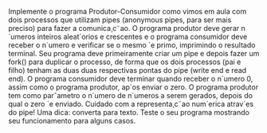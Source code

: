 Implemente o programa Produtor-Consumidor como vimos em aula com dois processos que
utilizam pipes (anonymous pipes, para ser mais preciso) para fazer a comunica¸c˜ao. O programa
produtor deve gerar n´umeros inteiros aleat´orios e crescentes e o programa consumidor deve
receber o n´umero e verificar se o mesmo ´e primo, imprimindo o resultado terminal. Seu programa
deve primeiramente criar um pipe e depois fazer um fork() para duplicar o processo, de forma
que os dois processos (pai e filho) tenham as duas duas respectivas pontas do pipe (write end
e read end). O programa consumidor deve terminar quando receber o n´umero 0, assim como o
programa produtor, ap´os enviar o zero. O programa produtor tem como parˆametro o n´umero
de n´umeros a serem gerados, depois do qual o zero ´e enviado. Cuidado com a representa¸c˜ao
num´erica atrav´es do pipe! Uma dica: converta para texto. Teste o seu programa mostrando
seu funcionamento para alguns casos.
